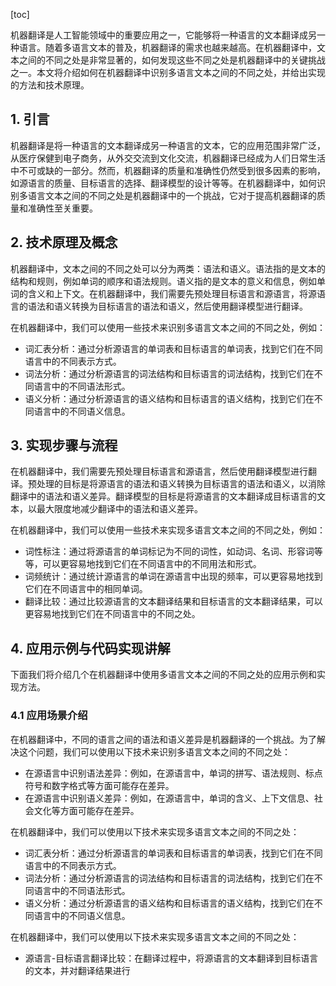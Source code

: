 
[toc]                    
                
                
机器翻译是人工智能领域中的重要应用之一，它能够将一种语言的文本翻译成另一种语言。随着多语言文本的普及，机器翻译的需求也越来越高。在机器翻译中，文本之间的不同之处是非常显著的，如何发现这些不同之处是机器翻译中的关键挑战之一。本文将介绍如何在机器翻译中识别多语言文本之间的不同之处，并给出实现的方法和技术原理。

## 1. 引言

机器翻译是将一种语言的文本翻译成另一种语言的文本，它的应用范围非常广泛，从医疗保健到电子商务，从外交交流到文化交流，机器翻译已经成为人们日常生活中不可或缺的一部分。然而，机器翻译的质量和准确性仍然受到很多因素的影响，如源语言的质量、目标语言的选择、翻译模型的设计等等。在机器翻译中，如何识别多语言文本之间的不同之处是机器翻译中的一个挑战，它对于提高机器翻译的质量和准确性至关重要。

## 2. 技术原理及概念

机器翻译中，文本之间的不同之处可以分为两类：语法和语义。语法指的是文本的结构和规则，例如单词的顺序和语法规则。语义指的是文本的意义和信息，例如单词的含义和上下文。在机器翻译中，我们需要先预处理目标语言和源语言，将源语言的语法和语义转换为目标语言的语法和语义，然后使用翻译模型进行翻译。

在机器翻译中，我们可以使用一些技术来识别多语言文本之间的不同之处，例如：

- 词汇表分析：通过分析源语言的单词表和目标语言的单词表，找到它们在不同语言中的不同表示方式。
- 词法分析：通过分析源语言的词法结构和目标语言的词法结构，找到它们在不同语言中的不同语法形式。
- 语义分析：通过分析源语言的语义结构和目标语言的语义结构，找到它们在不同语言中的不同语义信息。

## 3. 实现步骤与流程

在机器翻译中，我们需要先预处理目标语言和源语言，然后使用翻译模型进行翻译。预处理的目标是将源语言的语法和语义转换为目标语言的语法和语义，以消除翻译中的语法和语义差异。翻译模型的目标是将源语言的文本翻译成目标语言的文本，以最大限度地减少翻译中的语法和语义差异。

在机器翻译中，我们可以使用一些技术来实现多语言文本之间的不同之处，例如：

- 词性标注：通过将源语言的单词标记为不同的词性，如动词、名词、形容词等等，可以更容易地找到它们在不同语言中的不同用法和形式。
- 词频统计：通过统计源语言的单词在源语言中出现的频率，可以更容易地找到它们在不同语言中的相同单词。
- 翻译比较：通过比较源语言的文本翻译结果和目标语言的文本翻译结果，可以更容易地找到它们在不同语言中的不同之处。

## 4. 应用示例与代码实现讲解

下面我们将介绍几个在机器翻译中使用多语言文本之间的不同之处的应用示例和实现方法。

### 4.1 应用场景介绍

在机器翻译中，不同的语言之间的语法和语义差异是机器翻译的一个挑战。为了解决这个问题，我们可以使用以下技术来识别多语言文本之间的不同之处：

- 在源语言中识别语法差异：例如，在源语言中，单词的拼写、语法规则、标点符号和数字格式等方面可能存在差异。
- 在源语言中识别语义差异：例如，在源语言中，单词的含义、上下文信息、社会文化等方面可能存在差异。

在机器翻译中，我们可以使用以下技术来实现多语言文本之间的不同之处：

- 词汇表分析：通过分析源语言的单词表和目标语言的单词表，找到它们在不同语言中的不同表示方式。
- 词法分析：通过分析源语言的词法结构和目标语言的词法结构，找到它们在不同语言中的不同语法形式。
- 语义分析：通过分析源语言的语义结构和目标语言的语义结构，找到它们在不同语言中的不同语义信息。

在机器翻译中，我们可以使用以下技术来实现多语言文本之间的不同之处：

- 源语言-目标语言翻译比较：在翻译过程中，将源语言的文本翻译到目标语言的文本，并对翻译结果进行

